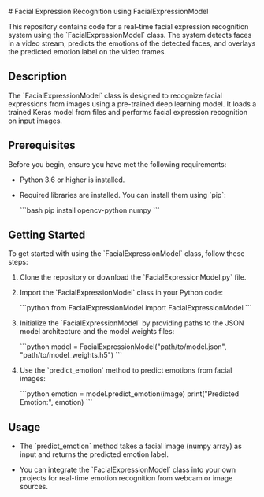 \# Facial Expression Recognition using FacialExpressionModel

This repository contains code for a real-time facial expression recognition system using the \`FacialExpressionModel\` class. The system detects faces in a video stream, predicts the emotions of the detected faces, and overlays the predicted emotion label on the video frames.

## Description

The \`FacialExpressionModel\` class is designed to recognize facial expressions from images using a pre-trained deep learning model. It loads a trained Keras model from files and performs facial expression recognition on input images.

## Prerequisites

Before you begin, ensure you have met the following requirements:

- Python 3.6 or higher is installed.
- Required libraries are installed. You can install them using \`pip\`:

  \`\`\`bash
  pip install opencv-python numpy
  \`\`\`

## Getting Started

To get started with using the \`FacialExpressionModel\` class, follow these steps:

1. Clone the repository or download the \`FacialExpressionModel.py\` file.

2. Import the \`FacialExpressionModel\` class in your Python code:

   \`\`\`python
   from FacialExpressionModel import FacialExpressionModel
   \`\`\`

3. Initialize the \`FacialExpressionModel\` by providing paths to the JSON model architecture and the model weights files:

   \`\`\`python
   model = FacialExpressionModel("path/to/model.json", "path/to/model_weights.h5")
   \`\`\`

4. Use the \`predict_emotion\` method to predict emotions from facial images:

   \`\`\`python
   emotion = model.predict_emotion(image)
   print("Predicted Emotion:", emotion)
   \`\`\`

## Usage

- The \`predict_emotion\` method takes a facial image (numpy array) as input and returns the predicted emotion label.

- You can integrate the \`FacialExpressionModel\` class into your own projects for real-time emotion recognition from webcam or image sources.


